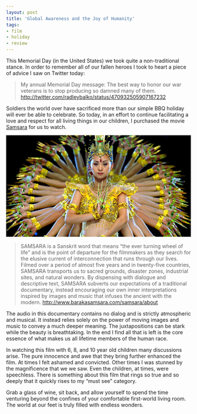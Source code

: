 ```yaml
---
layout: post
title: 'Global Awareness and the Joy of Humanity'
tags:
- film
- holiday
- review
---
```


This Memorial Day (in the United States) we took quite a non-traditional stance. In order to remember all of our fallen heroes I took to heart a piece of advice I saw on Twitter today:

> My annual Memorial Day message: The best way to honor our war veterans is to stop producing so damned many of them. http://twitter.com/radleybalko/status/470932505907167232

Soldiers the world over have sacrificed more than our simple BBQ holiday will ever be able to celebrate. So today, in an effort to continue facilitating a love and respect for all living things in our children, I purchased the movie [Samsara][1] for us to watch.


![Samsara][2]

> SAMSARA is a Sanskrit word that means “the ever turning wheel of life” and is the point of departure for the filmmakers as they search for the elusive current of interconnection that runs through our lives. Filmed over a period of almost five years and in twenty-five countries, SAMSARA transports us to sacred grounds, disaster zones, industrial sites, and natural wonders. By dispensing with dialogue and descriptive text, SAMSARA subverts our expectations of a traditional documentary, instead encouraging our own inner interpretations inspired by images and music that infuses the ancient with the modern. http://www.barakasamsara.com/samsara/about

The audio in this documentary contains no dialog and is strictly atmospheric and musical. It instead relies solely on the power of moving images and music to convey a much deeper meaning. The juxtapositions can be stark while the beauty is breathtaking. In the end I find all that is left is the core essence of what makes us all lifetime members of the human race.

In watching this film with 6, 8, and 10 year old children many discussions arise. The pure innocence and awe that they bring further enhanced the film. At times I felt ashamed and convicted. Other times I was stunned by the magnificence that we we saw. Even the children, at times, were speechless. There is something about this film that rings so true and so deeply that it quickly rises to my “must see” category.

Grab a glass of wine, sit back, and allow yourself to spend the time venturing beyond the confines of your comfortable first-world living room. The world at our feet is truly filled with endless wonders.

 [1]: http://www.imdb.com/title/tt0770802/
 [2]: /public/post-images/2014/samsara.jpg